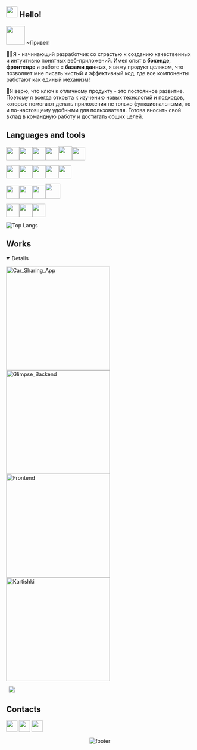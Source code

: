 ## <img src="https://media.giphy.com/media/ObNTw8Uzwy6KQ/giphy.gif" width="30px"> Hello!

<img src="https://media.giphy.com/media/VgCDAzcKvsR6OM0uWg/giphy.gif" width="50" /> ~Привет!

👨‍💻Я - начинающий разработчик со страстью к созданию качественных и интуитивно понятных веб-приложений. Имея опыт в **бэкенде**, **фронтенде** и работе с **базами данных**, я вижу продукт целиком, что позволяет мне писать чистый и эффективный код, где все компоненты работают как единый механизм!

🌱Я верю, что ключ к отличному продукту - это постоянное развитие. Поэтому я всегда открыта к изучению новых технологий и подходов, которые помогают делать приложения не только функциональными, но и по-настоящему удобными для пользователя. Готова вносить свой вклад в командную работу и достигать общих целей.

## Languages and tools

<code><img
    height="35" src="https://upload.wikimedia.org/wikipedia/commons/thumb/0/06/Kotlin_Icon.svg/1200px-Kotlin_Icon.svg.png"></code><code><img
    height="35" src="https://upload.wikimedia.org/wikipedia/commons/thumb/c/c3/Python-logo-notext.svg/165px-Python-logo-notext.svg.png?20250701090410"></code><code><img
    height="35" src="https://img.icons8.com/?size=512&id=7AFcZ2zirX6Y&format=png"></code><code><img
    height="35" src="https://cdn.iconscout.com/icon/free/png-256/free-flutter-logo-icon-download-in-svg-png-gif-file-formats--technology-social-media-vol-3-pack-logos-icons-2944876.png"></code><code><img height="37" src="https://cdn.jsdelivr.net/gh/devicons/devicon@latest/icons/java/java-original-wordmark.svg"></code><code><img
    height="35" src="https://skillicons.dev/icons?i=flask"></code>
    
<code><img
    height="35" src="https://upload.wikimedia.org/wikipedia/commons/thumb/c/c1/Android_Studio_icon_%282023%29.svg/192px-Android_Studio_icon_%282023%29.svg.png?20230919062400"></code><code><img height="35" src="https://upload.wikimedia.org/wikipedia/commons/thumb/9/9c/IntelliJ_IDEA_Icon.svg/512px-IntelliJ_IDEA_Icon.svg.png"></code><code><img
    height="35" src="https://upload.wikimedia.org/wikipedia/commons/thumb/1/1d/PyCharm_Icon.svg/768px-PyCharm_Icon.svg.png"></code><code><img height="35" src="https://upload.wikimedia.org/wikipedia/commons/thumb/9/9a/Visual_Studio_Code_1.35_icon.svg/768px-Visual_Studio_Code_1.35_icon.svg.png?20210804221519"></code><code><img height="35" src="https://upload.wikimedia.org/wikipedia/commons/thumb/5/59/Visual_Studio_Icon_2019.svg/768px-Visual_Studio_Icon_2019.svg.png?20210214224138"></code>

<code><img
    height="35" src="https://upload.wikimedia.org/wikipedia/commons/3/33/Figma-logo.svg"></code><code><img
    height="35" src="https://upload.wikimedia.org/wikipedia/commons/thumb/3/3f/Git_icon.svg/2048px-Git_icon.svg.png"></code><code><img height="35" src="https://cdn.jsdelivr.net/gh/devicons/devicon@latest/icons/jira/jira-original-wordmark.svg"></code><code><img height="40" src="https://cdn4.iconfinder.com/data/icons/logos-and-brands/512/97_Docker_logo_logos-512.png"></code>

<code><img
    height="35" src="https://cdn.jsdelivr.net/gh/devicons/devicon@latest/icons/postgresql/postgresql-original-wordmark.svg"></code><code><img height="35" src="https://www.svgrepo.com/show/354202/postman-icon.svg"></code><code><img
    height="35" src="https://upload.wikimedia.org/wikipedia/commons/3/38/SQLite370.svg"></code>

    

![Top Langs](https://github-readme-stats.vercel.app/api/top-langs/?username=nellmory&exclude_repo=)
## Works
<details open> 
  <!-- Repo info cards - https://github.com/anuraghazra/github-readme-stats -->
  <!-- Small repo cards (fork) - https://github.com/DenverCoder1/github-readme-stats -->
  <p align="left">
    <a href="https://github.com/Nellmory/Car_Sharing_App"><img width="278" src="https://denvercoder1-github-readme-stats.vercel.app/api/pin/?username=Nellmory&repo=Car_Sharing_App&description_lines_count=3&locale=ru" alt="Car_Sharing_App"></a>
    <a href="https://github.com/Nellmory/Glimpse_Backend"><img width="278" src="https://denvercoder1-github-readme-stats.vercel.app/api/pin/?username=Nellmory&repo=Glimpse_Backend&description_lines_count=3&locale=ru" alt="Glimpse_Backend"></a>
    <a href="https://github.com/GAMNAP-Firefly/Frontend/tree/develop"><img width="278" src="https://denvercoder1-github-readme-stats.vercel.app/api/pin/?username=GAMNAP-Firefly&repo=Frontend&description_lines_count=3&locale=ru&show_owner=true" alt="Frontend"></a>
    <a href="https://github.com/Nellmory/Kartishki"><img width="278" src="https://denvercoder1-github-readme-stats.vercel.app/api/pin/?username=Nellmory&repo=Kartishki&description_lines_count=3&locale=ru" alt="Kartishki"></a>
  </p>
</details>
<code> <a href="https://github.com/Nellmory?tab=repositories"><img src="https://img.shields.io/badge/Все%20мои%20репозитории%20-gray"/></a></code>

## Contacts
<code><a href="https://t.me/Hidorysen"><img height="30" src="https://upload.wikimedia.org/wikipedia/commons/8/83/Telegram_2019_Logo.svg"></a></code> <code><a href="mailto: agapova.nelli@gmail.com"><img height="30" src="https://static.vecteezy.com/system/resources/previews/022/613/021/non_2x/google-mail-gmail-icon-logo-symbol-free-png.png"></a></code> <code><a href="https://vk.com/nellmory"><img height="30" src="https://cdn-icons-png.freepik.com/512/15707/15707808.png?ga=GA1.1.1700754748.1740168983"></a></code>
<div align="center" width="100">
  <img src="https://capsule-render.vercel.app/api?color=0:1408d0,50:0860d0,100:08c4d0&height=100&section=footer&fontSize=30&type=waving&fontColor=fefefe"
  alt="footer" />
</div>
